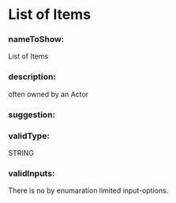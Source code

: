 

# List of Items



    


### nameToShow:
    
List of Items    


### description:
    
often owned by an Actor    


### suggestion:
    
    


### validType:
    
STRING    


### validInputs:
    
There is no by enumaration limited input-options.  

